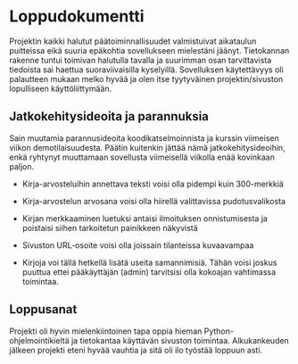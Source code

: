 # Loppudokumentti

Projektin kaikki halutut päätoiminnallisuudet valmistuivat aikataulun puitteissa eikä suuria epäkohtia sovellukseen mielestäni jäänyt. Tietokannan rakenne tuntui toimivan halutulla tavalla ja suurimman osan tarvittavista tiedoista sai haettua suoraviivaisilla kyselyillä. Sovelluksen käytettävyys oli palautteen mukaan melko hyvää ja olen itse tyytyväinen projektin/sivuston lopulliseen käyttöliittymään.

## Jatkokehitysideoita ja parannuksia

Sain muutamia parannusideoita koodikatselmoinnista ja kurssin viimeisen viikon demotilaisuudesta. Päätin kuitenkin jättää nämä jatkokehitysideoihin, enkä ryhtynyt muuttamaan sovellusta viimeisellä viikolla enää kovinkaan paljon.

* Kirja-arvosteluihin annettava teksti voisi olla pidempi kuin 300-merkkiä

* Kirja-arvostelun arvosana voisi olla hiirellä valittavissa pudotusvalikosta

* Kirjan merkkaaminen luetuksi antaisi ilmoituksen onnistumisesta ja poistaisi siihen tarkoitetun painikkeen näkyvistä

* Sivuston URL-osoite voisi olla joissain tilanteissa kuvaavampaa

* Kirjoja voi tällä hetkellä lisätä useita samannimisiä. Tähän voisi joskus puuttua ettei pääkäyttäjän (admin) tarvitsisi olla kokoajan vahtimassa toimintaa.

## Loppusanat

Projekti oli hyvin mielenkiintoinen tapa oppia hieman Python-ohjelmointikieltä ja tietokantaa käyttävän sivuston toimintaa. Alkukankeuden jälkeen projekti eteni hyvää vauhtia ja sitä oli ilo työstää loppuun asti.
